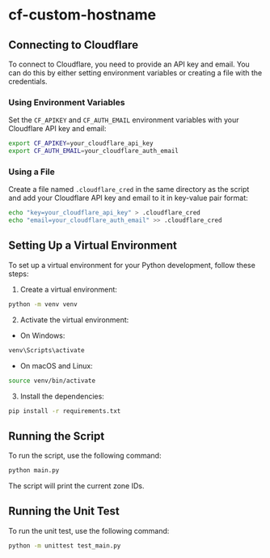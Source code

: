 # cf-custom-hostname

## Connecting to Cloudflare

To connect to Cloudflare, you need to provide an API key and email. You can do this by either setting environment variables or creating a file with the credentials.

### Using Environment Variables

Set the `CF_APIKEY` and `CF_AUTH_EMAIL` environment variables with your Cloudflare API key and email:

```sh
export CF_APIKEY=your_cloudflare_api_key
export CF_AUTH_EMAIL=your_cloudflare_auth_email
```

### Using a File

Create a file named `.cloudflare_cred` in the same directory as the script and add your Cloudflare API key and email to it in key-value pair format:

```sh
echo "key=your_cloudflare_api_key" > .cloudflare_cred
echo "email=your_cloudflare_auth_email" >> .cloudflare_cred
```

## Setting Up a Virtual Environment

To set up a virtual environment for your Python development, follow these steps:

1. Create a virtual environment:

```sh
python -m venv venv
```

2. Activate the virtual environment:

- On Windows:

```sh
venv\Scripts\activate
```

- On macOS and Linux:

```sh
source venv/bin/activate
```

3. Install the dependencies:

```sh
pip install -r requirements.txt
```

## Running the Script

To run the script, use the following command:

```sh
python main.py
```

The script will print the current zone IDs.

## Running the Unit Test

To run the unit test, use the following command:

```sh
python -m unittest test_main.py
```
